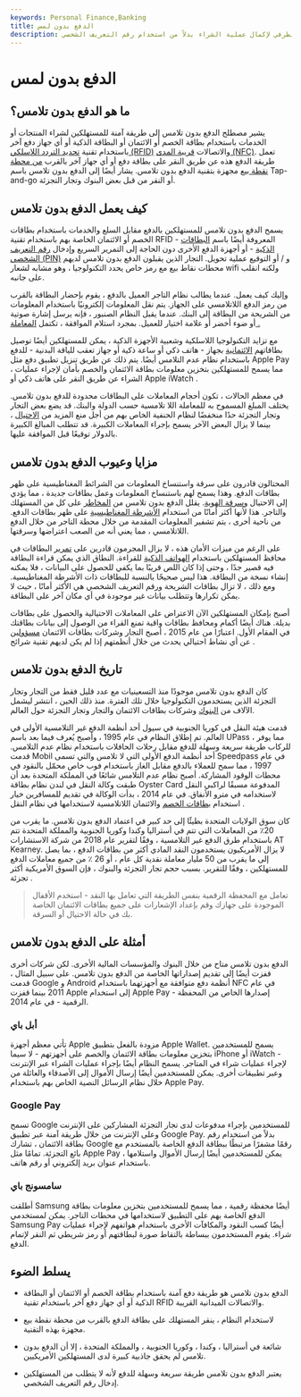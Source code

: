 ```yaml
---
keywords: Personal Finance,Banking
title: الدفع بدون لمس
description: يسمح الدفع بدون تلامس لحاملي البطاقات بالنقر على بطاقات الدفع مقابل الجهاز الطرفي لإكمال عملية الشراء بدلاً من استخدام رقم التعريف الشخصي.
---
```


# الدفع بدون لمس
## ما هو الدفع بدون تلامس؟

يشير مصطلح الدفع بدون تلامس إلى طريقة آمنة للمستهلكين لشراء المنتجات أو الخدمات باستخدام بطاقة الخصم أو الائتمان أو البطاقة الذكية أو أي جهاز دفع آخر باستخدام تقنية [تحديد التردد اللاسلكي (RFID)](/radio-frequency-identification-rfid) والاتصالات [قريبة المدى (NFC)](/near-field-communication-nfc). تعمل طريقة الدفع هذه عن طريق النقر على بطاقة دفع أو أي جهاز آخر بالقرب [من محطة نقطة بيع](/point-of-sale-terminal) مجهزة بتقنية الدفع بدون تلامس. يشار أيضًا إلى الدفع بدون تلامس باسم Tap-and-go أو النقر من قبل بعض البنوك وتجار التجزئة.

## كيف يعمل الدفع بدون تلامس

يسمح الدفع بدون تلامس للمستهلكين بالدفع مقابل السلع والخدمات باستخدام بطاقات الخصم أو الائتمان الخاصة بهم باستخدام تقنية RFID - المعروفة أيضًا باسم [البطاقات الذكية](/chip-card) - أو أجهزة الدفع الأخرى دون الحاجة إلى التمرير السريع وإدخال [رقم التعريف الشخصي (PIN)](/personal-identification-number) و / أو التوقيع عملية تحويل. التجار الذين يقبلون الدفع بدون تلامس لديهم محطات نقاط بيع مع رمز خاص يحدد التكنولوجيا ، وهو مشابه لشعار wifi ولكنه انقلب على جانبه.

وإليك كيف يعمل. عندما يطالب نظام التاجر العميل بالدفع ، يقوم بإحضار البطاقة بالقرب من رمز الدفع اللاتلامسي على الجهاز. يتم نقل المعلومات إلكترونيًا باستخدام المعلومات من الشريحة من البطاقة إلى البنك. عندما يقبل النظام الصنبور ، فإنه يرسل إشارة صوتية أو ضوء أخضر أو علامة اختيار للعميل. بمجرد استلام الموافقة ، تكتمل [المعاملة .](/transaction)

مع تزايد التكنولوجيا اللاسلكية وشعبية الأجهزة الذكية ، يمكن للمستهلكين أيضًا توصيل بطاقاتهم [الائتمانية](/creditcard) بجهاز - هاتف ذكي أو ساعة ذكية أو جهاز تعقب للياقة البدنية - للدفع باستخدام نظام عدم التلامس أيضًا. يتم ذلك عن طريق تنزيل تطبيق دفع مثل Apple Pay ، مما يسمح للمستهلكين بتخزين معلومات بطاقة الائتمان والخصم بأمان لإجراء عمليات الشراء عن طريق النقر على هاتف ذكي أو Apple iWatch .

في معظم الحالات ، تكون أحجام المعاملات على البطاقات محدودة للدفع بدون تلامس. يختلف المبلغ المسموح به للمعاملة اللا تلامسية حسب الدولة والبنك. قد يضع بعض التجار وتجار التجزئة حدًا منخفضًا لنظام الحنفية الخاص بهم من أجل منع المزيد من [الاحتيال](/fraud) ، بينما لا يزال البعض الآخر يسمح بإجراء المعاملات الكبيرة. قد تتطلب المبالغ الكبيرة بالدولار توقيعًا قبل الموافقة عليها.

## مزايا وعيوب الدفع بدون تلامس

المحتالون قادرون على سرقة واستنساخ المعلومات من الشرائط المغناطيسية على ظهر بطاقات الدفع. وهذا يسمح لهم باستنساخ المعلومات وعمل بطاقات جديدة ، مما يؤدي إلى الاحتيال [وسرقة الهوية](/identitytheft). يقلل الدفع بدون تلامس من [المخاطر](/risk) على كل من المستهلك والتاجر. هذا لأنها أكثر أمانًا من استخدام [الأشرطة المغناطيسية](/magnetic-stripe-card) على ظهر بطاقات الدفع. من ناحية أخرى ، يتم تشفير المعلومات المقدمة من خلال محطة التاجر من خلال الدفع اللاتلامسي ، مما يعني أنه من الصعب اعتراضها وسرقتها.

على الرغم من ميزات الأمان هذه ، لا يزال المجرمون قادرين على [تمرير](/skimming) البطاقات في محافظ المستهلكين باستخدام [الهواتف الذكية](/smartphone) للقراءة. النطاق الذي يمكن قراءة البطاقة فيه قصير جدًا ، وحتى إذا كان اللص قريبًا بما يكفي للحصول على البيانات ، فلا يمكنه إنشاء نسخة من البطاقة. هذا ليس صحيحًا بالنسبة للبطاقات ذات الأشرطة المغناطيسية. ومع ذلك ، لا تزال بطاقات الشريحة ورقم التعريف الشخصي هي الأكثر أمانًا ، حيث لا يمكن تكرارها وتتطلب بيانات غير موجودة في أي مكان آخر على البطاقة.

أصبح بإمكان المستهلكين الآن الاعتراض على المعاملات الاحتيالية والحصول على بطاقات بديلة. هناك أيضًا أكمام ومحافظ بطاقات واقية تمنع القراء من الوصول إلى بيانات بطاقتك في المقام الأول. اعتبارًا من عام 2015 ، أصبح التجار وشركات بطاقات الائتمان [مسؤولين](/liability) عن أي نشاط احتيالي يحدث من خلال أنظمتهم إذا لم يكن لديهم تقنية شرائح .

## تاريخ الدفع بدون تلامس

كان الدفع بدون تلامس موجودًا منذ التسعينيات مع عدد قليل فقط من التجار وتجار التجزئة الذين يستخدمون التكنولوجيا خلال تلك الفترة. منذ ذلك الحين ، انتشر ليشمل الآلاف من [البنوك](/bank) وشركات بطاقات الائتمان والتجار وتجار التجزئة حول العالم.

قدمت هيئة النقل في كوريا الجنوبية في سيول أحد أنظمة الدفع غير التلامسية الأولى في العالم. تم إطلاق النظام في عام 1995 ، وأصبح يُعرف فيما بعد باسم UPass ، مما يوفر للركاب طريقة سريعة وسهلة للدفع مقابل رحلات الحافلات باستخدام نظام عدم التلامس. قدمت Mobil أحد أنظمة الدفع الأولى التي لا تلامس والتي تسمى Speedpass في عام 1997 ، مما سمح للعملاء بالدفع مقابل الغاز باستخدام فوب خاص محمّل بالنقود في محطات الوقود المشاركة. أصبح نظام عدم التلامس شائعًا في المملكة المتحدة بعد أن طبقت وكالة النقل في لندن نظام بطاقة Oyster Card المدفوعة مسبقًا لراكبي النقل لاستخدامه في مترو الأنفاق. في عام 2014 ، بدأت الوكالة في تقديم للمسافرين خيار استخدام [بطاقات الخصم](/debitcard) والائتمان اللاتلامسية لاستخدامها في نظام النقل .

كان سوق الولايات المتحدة بطيئًا إلى حد كبير في اعتماد الدفع بدون تلامس. ما يقرب من 20٪ من المعاملات التي تتم في أستراليا وكندا وكوريا الجنوبية والمملكة المتحدة تتم باستخدام طرق الدفع غير التلامسية ، وفقًا لتقرير عام 2018 من شركة الاستشارات AT Kearney. لا يزال الأمريكيون يستخدمون النقد المادي أكثر من بطاقات الدفع ، بما يصل إلى ما يقرب من 50 مليار معاملة نقدية كل عام ، أو 26 ٪ من جميع معاملات الدفع للمستهلكين ، وفقًا للتقرير. بسبب حجم تجار التجزئة والبنوك ، فإن السوق الأمريكية أكثر تجزئة .

> تعامل مع المحفظة الرقمية بنفس الطريقة التي تعامل بها النقد - استخدم الأقفال الموجودة على جهازك وقم بإعداد الإشعارات على جميع بطاقات الائتمان الخاصة بك في حالة الاحتيال أو السرقة.

>

## أمثلة على الدفع بدون تلامس

الدفع بدون تلامس متاح من خلال البنوك والمؤسسات المالية الأخرى. لكن شركات أخرى قفزت أيضًا إلى تقديم إصداراتها الخاصة من الدفع بدون تلامس. على سبيل المثال ، قدمت Google و Android أنظمة دفع متوافقة مع أجهزتهما باستخدام NFC في عام 2011 بينما قفزت Apple إلى استخدام Apple Pay - إصدارها الخاص من المحفظة الرقمية - في عام 2014.

### أبل باي

تأتي معظم أجهزة Apple مزودة بالفعل بتطبيق Apple Wallet. يسمح للمستخدمين بتخزين معلومات بطاقة الائتمان والخصم على أجهزتهم - لا سيما iPhone أو iWatch - لإجراء عمليات شراء في المتاجر. يسمح النظام أيضًا بإجراء عمليات الشراء عبر الإنترنت وعبر تطبيقات أخرى. يمكن للمستخدمين أيضًا إرسال الأموال إلى الأصدقاء والعائلة من خلال نظام الرسائل النصية الخاص بهم باستخدام Apple Pay.

### Google Pay

تسمح Google للمستخدمين بإجراء مدفوعات لدى تجار التجزئة المشاركين على الإنترنت وعلى الإنترنت من خلال طريقة آمنة عبر تطبيق Google Pay. بدلاً من استخدام رقم بطاقة الائتمان ، تشارك Google رقمًا مشفرًا مرتبطًا ببطاقة الدفع الخاصة بالمستخدم مع بائع التجزئة. تمامًا مثل Apple Pay ، يمكن للمستخدمين أيضًا إرسال الأموال واستلامها باستخدام عنوان بريد إلكتروني أو رقم هاتف.

### سامسونج باي

أطلقت Samsung أيضًا محفظة رقمية ، مما يسمح للمستخدمين بتخزين معلومات بطاقة الدفع الخاصة بهم على التطبيق لاستخدامها في محطات التاجر. يمكن لمستخدمي Samsung Pay أيضًا كسب النقود والمكافآت الأخرى باستخدام هواتفهم لإجراء عمليات شراء. يقوم المستخدمون ببساطة بالتقاط صورة لبطاقتهم أو رمز شريطي ثم النقر لإتمام الدفع.

## يسلط الضوء

- الدفع بدون تلامس هو طريقة دفع آمنة باستخدام بطاقة الخصم أو الائتمان أو البطاقة الذكية أو أي جهاز دفع آخر باستخدام تقنية RFID والاتصالات الميدانية القريبة.

- لاستخدام النظام ، ينقر المستهلك على بطاقة الدفع بالقرب من محطة نقطة بيع مجهزة بهذه التقنية.

- شائعة في أستراليا ، وكندا ، وكوريا الجنوبية ، والمملكة المتحدة ، إلا أن الدفع بدون تلامس لم يحقق جاذبية كبيرة لدى المستهلكين الأمريكيين.

- يعتبر الدفع بدون تلامس طريقة سريعة وسهلة للدفع لأنه لا يتطلب من المستهلكين إدخال رقم التعريف الشخصي.

